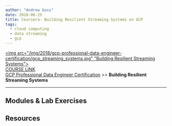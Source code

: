 ```yaml
---
author: "Andrew Goss"
date: 2018-06-25
title: Coursera- Building Resilient Streaming Systems on GCP
tags:
  - cloud computing
  - data streaming
  - gcp
---
```

<a href="https://www.coursera.org/learn/building-resilient-streaming-systems-gcp" target=_><img src="/img/2018/gcp-professional-data-engineer-certification/gcp_streaming_systems.jpg" "Building Resilient Streaming Systems"></a><br>
<a href="https://www.coursera.org/learn/building-resilient-streaming-systems-gcp" target="_blank">COURSE LINK</a><br>
<a href="/2018/gcp-professional-data-engineer-certification/">GCP Professional Data Engineer Certification</a> >> <b>Building Resilient Streaming Systems</b>
<hr>

## Modules & Lab Exercises

## Resources